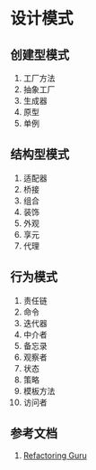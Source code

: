 # 设计模式

## 创建型模式

1. 工厂方法
1. 抽象工厂
1. 生成器
1. 原型
1. 单例

## 结构型模式

1. 适配器
1. 桥接
1. 组合
1. 装饰
1. 外观
1. 享元
1. 代理

## 行为模式

1. 责任链
1. 命令
1. 迭代器
1. 中介者
1. 备忘录
1. 观察者
1. 状态
1. 策略
1. 模板方法
1. 访问者

## 参考文档

1. [Refactoring Guru](https://refactoringguru.cn/design-patterns)
